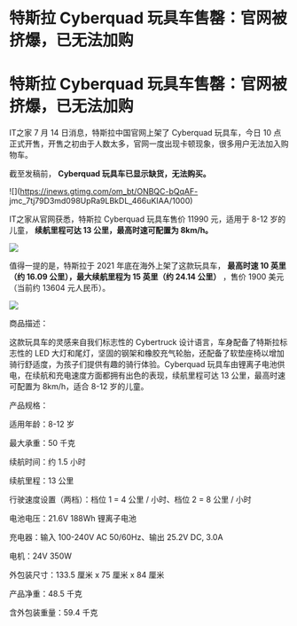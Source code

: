 # 特斯拉 Cyberquad 玩具车售罄：官网被挤爆，已无法加购

# 特斯拉 Cyberquad 玩具车售罄：官网被挤爆，已无法加购

IT之家 7 月 14 日消息，特斯拉中国官网上架了 Cyberquad 玩具车，今日 10
点正式开售，开售之初由于人数太多，官网一度出现卡顿现象，很多用户无法加入购物车。

截至发稿前， **Cyberquad 玩具车已显示缺货，无法购买。**

![](https://inews.gtimg.com/om_bt/ONBQC-bQqAF-
jmc_7tj79D3md098UpRa9LBkDL_466uKIAA/1000)

IT之家从官网获悉，特斯拉 Cyberquad 玩具车售价 11990 元，适用于 8-12 岁的儿童， **续航里程可达 13 公里，最高时速可配置为
8km/h。**

![](https://inews.gtimg.com/om_bt/OKjyeB4a62YDOic6EBHhS1hbtRDDpd5e1uIQXb8Fkks88AA/1000)

值得一提的是，特斯拉于 2021 年底在海外上架了这款玩具车， **最高时速 10 英里（约 16.09 公里），最大续航里程为 15 英里（约 24.14
公里）** ，售价 1900 美元（当前约 13604 元人民币）。

![](https://inews.gtimg.com/om_bt/Orzd180zDPmMfZv76tuZtorGZmCOU0ehwJcZyCsEKVBr0AA/1000)

商品描述：

这款玩具车的灵感来自我们标志性的 Cybertruck 设计语言，车身配备了特斯拉标志性的 LED
大灯和尾灯，坚固的钢架和橡胶充气轮胎，还配备了软垫座椅以增加骑行舒适度，为孩子们提供有趣的骑行体验。Cyberquad
玩具车由锂离子电池供电，在续航和充电速度方面都拥有出色的表现，续航里程可达 13 公里，最高时速可配置为 8km/h，适合 8-12 岁的儿童。

产品规格：

适用年龄：8-12 岁

最大承重：50 千克

续航时间：约 1.5 小时

续航里程：13 公里

行驶速度设置（两档）：档位 1 = 4 公里 / 小时、档位 2 = 8 公里 / 小时

电池电压：21.6V 188Wh 锂离子电池

充电器：输入 100-240V AC 50/60Hz、输出 25.2V DC, 3.0A

电机：24V 350W

外包装尺寸：133.5 厘米 x 75 厘米 x 84 厘米

产品净重：48.5 千克

含外包装重量：59.4 千克

